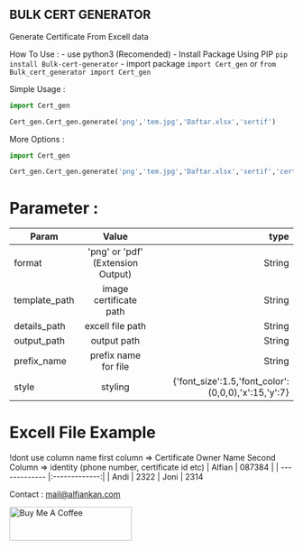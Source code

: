 ## BULK CERT GENERATOR

Generate Certificate From Excell data

How To Use :
    - use python3 (Recomended)
    - Install Package Using PIP `pip install Bulk-cert-generator`
    - import package `import Cert_gen` or `from Bulk_cert_generator import Cert_gen`

Simple Usage :
```python
import Cert_gen

Cert_gen.Cert_gen.generate('png','tem.jpg','Daftar.xlsx','sertif')
```
More Options :
```python
import Cert_gen

Cert_gen.Cert_gen.generate('png','tem.jpg','Daftar.xlsx','sertif','cert101',{'font_size':1.5,'font_color':(0,0,0),'x':15,'y':7})
```

# Parameter :

| Param       | Value           | type  |
| ------------- |:-------------:| -----:|
| format      | 'png' or 'pdf' (Extension Output) | String |
| template_path      | image certificate path      |   String |
| details_path | excell file path      |    String |
| output_path | output path      |    String |
|prefix_name | prefix name for file      |    String |
| style | styling     |  {'font_size':1.5,'font_color':(0,0,0),'x':15,'y':7}  |

# Excell File Example
!dont use column name
first column => Certificate Owner Name
Second Column => identity (phone number, certificate id etc)
| Alfian       | 087384           |
| ------------- |:-------------:|
| Andi     | 2322 
| Joni      | 2314     

Contact : mail@alfiankan.com

<a href="https://www.buymeacoffee.com/alfiankann" target="_blank"><img src="https://cdn.buymeacoffee.com/buttons/v2/default-yellow.png" alt="Buy Me A Coffee" style="height: 60px !important;width: 217px !important;" ></a>